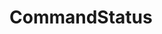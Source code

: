 #  CommandStatus

<api-schema openapi-path="../../resources/openapi.yaml" name="CommandStatus"></api-schema>